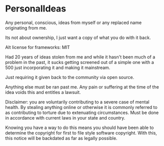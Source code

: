 # PersonalIdeas
Any personal, conscious, ideas from myself or any replaced name originating from me.

Its not about ownership, I just want a copy of what you do with it back.

Alt license for frameworks: MIT

Had 20 years of ideas stolen from me and while it hasn't been much of a problem in the past, it sucks getting screened out of a simple one with a 500 just incorporating it and making it mainstream.

Just requiring it given back to the community via open source.

Anything else must be ran past me. Any pain or suffering at the time of the idea voids this and entitles a lawsuit.

Disclaimer: you are voluntarily contributing to a severe case of mental health. By stealing anything online or otherwise it is commonly referred to as contributing to torture due to extenuating circumstances. Must be done in accordance with current laws in your state and country.

Knowing you have a way to do this means you should have been able to determine the copyright for first to file style software copyright. With this, this notice will be backdated as far as legally possible.
